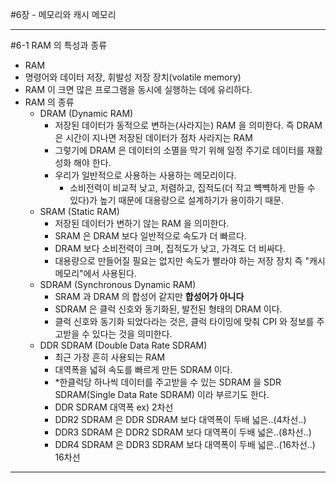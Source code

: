 #6장 - 메모리와 캐시 메모리

---
#6-1 RAM 의 특성과 종류
- RAM 
- 명령어와 데이터 저장, 휘발성 저장 장치(volatile memory)
- RAM 이 크면 많은 프로그램을 동시에 실행하는 데에 유리하다.
- RAM 의 종류
  - DRAM (Dynamic RAM)
    - 저장된 데이터가 동적으로 변하는(사라지는) RAM 을 의미한다. 즉 DRAM 은 시간이 지나면 저장된 데이터가 점차 사라지는 RAM
    - 그렇기에 DRAM 은 데이터의 소멸을 막기 위해 일정 주기로 데이터를 재활성화 해야 한다.
    - 우리가 일반적으로 사용하는 사용하는 메모리이다.
      - 소비전력이 비교적 낮고, 저렴하고, 집적도(더 작고 뺵뺵하게 만들 수 있다)가 높기 때문에 대용량으로 설계하기가 용이하기 때문.
  - SRAM (Static RAM)
    - 저장된 데이터가 변하기 않는 RAM 을 의미한다.
    - SRAM 은 DRAM 보다 일반적으로 속도가 더 빠르다.
    - DRAM 보다 소비전력이 크며, 집적도가 낮고, 가격도 더 비싸다.
    - 대용량으로 만들어질 필요는 없지만 속도가 빨라야 하는 저장 장치 즉 "캐시 메모리"에서 사용된다.
  - SDRAM (Synchronous Dynamic RAM)
    - SRAM 과 DRAM 의 합성어 같지만 **합성어가 아니다**
    - SDRAM 은 클럭 신호와 동기화된, 발전된 형태의 DRAM 이다.
    - 클럭 신호와 동기화 되었다라는 것은, 클럭 타이밍에 맞춰 CPI 와 정보를 주고받을 수 있다는 것을 의미한다.
  - DDR SDRAM (Double Data Rate SDRAM)
    - 최근 가장 흔히 사용되는 RAM
    - 대역폭을 넓혀 속도를 빠르게 만든 SDRAM 이다.
    - *한클럭당 하나씩 데이터를 주고받을 수 있는 SDRAM 을 SDR SDRAM(Single Data Rate SDRAM) 이라 부르기도 한다.
    - DDR SDRAM 대역폭 ex) 2차선
    - DDR2 SDRAM 은 DDR SDRAM 보다 대역폭이 두배 넓은..(4차선..)
    - DDR3 SDRAM 은 DDR2 SDRAM 보다 대역폭이 두배 넓은..(8차선..)
    - DDR4 SDRAM 은 DDR3 SDRAM 보다 대역폭이 두배 넓은..(16차선..)
    16차선
---

